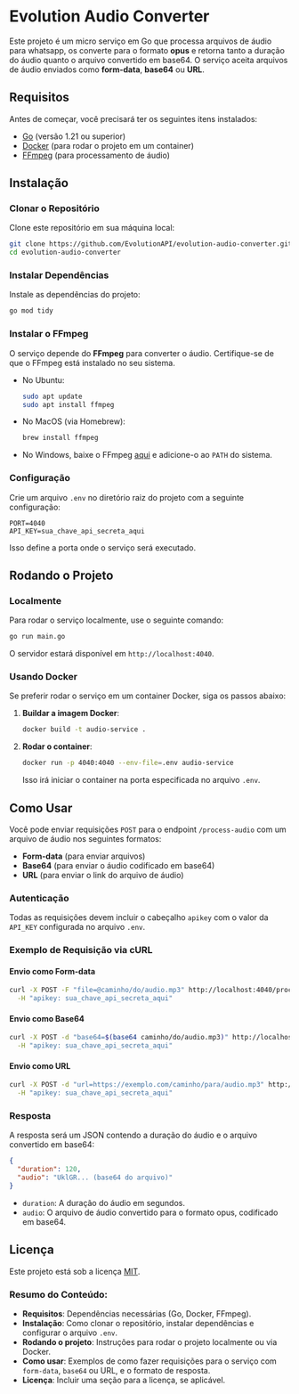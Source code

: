 # Evolution Audio Converter

Este projeto é um micro serviço em Go que processa arquivos de áudio para whatsapp, os converte para o formato **opus** e retorna tanto a duração do áudio quanto o arquivo convertido em base64. O serviço aceita arquivos de áudio enviados como **form-data**, **base64** ou **URL**.

## Requisitos

Antes de começar, você precisará ter os seguintes itens instalados:

- [Go](https://golang.org/doc/install) (versão 1.21 ou superior)
- [Docker](https://docs.docker.com/get-docker/) (para rodar o projeto em um container)
- [FFmpeg](https://ffmpeg.org/download.html) (para processamento de áudio)

## Instalação

### Clonar o Repositório

Clone este repositório em sua máquina local:

```bash
git clone https://github.com/EvolutionAPI/evolution-audio-converter.git
cd evolution-audio-converter
```

### Instalar Dependências

Instale as dependências do projeto:

```bash
go mod tidy
```

### Instalar o FFmpeg

O serviço depende do **FFmpeg** para converter o áudio. Certifique-se de que o FFmpeg está instalado no seu sistema.

- No Ubuntu:

  ```bash
  sudo apt update
  sudo apt install ffmpeg
  ```

- No MacOS (via Homebrew):

  ```bash
  brew install ffmpeg
  ```

- No Windows, baixe o FFmpeg [aqui](https://ffmpeg.org/download.html) e adicione-o ao `PATH` do sistema.

### Configuração

Crie um arquivo `.env` no diretório raiz do projeto com a seguinte configuração:

```env
PORT=4040
API_KEY=sua_chave_api_secreta_aqui
```

Isso define a porta onde o serviço será executado.

## Rodando o Projeto

### Localmente

Para rodar o serviço localmente, use o seguinte comando:

```bash
go run main.go
```

O servidor estará disponível em `http://localhost:4040`.

### Usando Docker

Se preferir rodar o serviço em um container Docker, siga os passos abaixo:

1. **Buildar a imagem Docker**:

   ```bash
   docker build -t audio-service .
   ```

2. **Rodar o container**:

   ```bash
   docker run -p 4040:4040 --env-file=.env audio-service
   ```

   Isso irá iniciar o container na porta especificada no arquivo `.env`.

## Como Usar

Você pode enviar requisições `POST` para o endpoint `/process-audio` com um arquivo de áudio nos seguintes formatos:

- **Form-data** (para enviar arquivos)
- **Base64** (para enviar o áudio codificado em base64)
- **URL** (para enviar o link do arquivo de áudio)

### Autenticação

Todas as requisições devem incluir o cabeçalho `apikey` com o valor da `API_KEY` configurada no arquivo `.env`.

### Exemplo de Requisição via cURL

#### Envio como Form-data

```bash
curl -X POST -F "file=@caminho/do/audio.mp3" http://localhost:4040/process-audio \
  -H "apikey: sua_chave_api_secreta_aqui"
```

#### Envio como Base64

```bash
curl -X POST -d "base64=$(base64 caminho/do/audio.mp3)" http://localhost:4040/process-audio \
  -H "apikey: sua_chave_api_secreta_aqui"
```

#### Envio como URL

```bash
curl -X POST -d "url=https://exemplo.com/caminho/para/audio.mp3" http://localhost:4040/process-audio \
  -H "apikey: sua_chave_api_secreta_aqui"
```

### Resposta

A resposta será um JSON contendo a duração do áudio e o arquivo convertido em base64:

```json
{
  "duration": 120,
  "audio": "UklGR... (base64 do arquivo)"
}
```

- `duration`: A duração do áudio em segundos.
- `audio`: O arquivo de áudio convertido para o formato opus, codificado em base64.

## Licença

Este projeto está sob a licença [MIT](LICENSE).

### Resumo do Conteúdo:
- **Requisitos**: Dependências necessárias (Go, Docker, FFmpeg).
- **Instalação**: Como clonar o repositório, instalar dependências e configurar o arquivo `.env`.
- **Rodando o projeto**: Instruções para rodar o projeto localmente ou via Docker.
- **Como usar**: Exemplos de como fazer requisições para o serviço com `form-data`, `base64` ou URL, e o formato de resposta.
- **Licença**: Incluir uma seção para a licença, se aplicável.